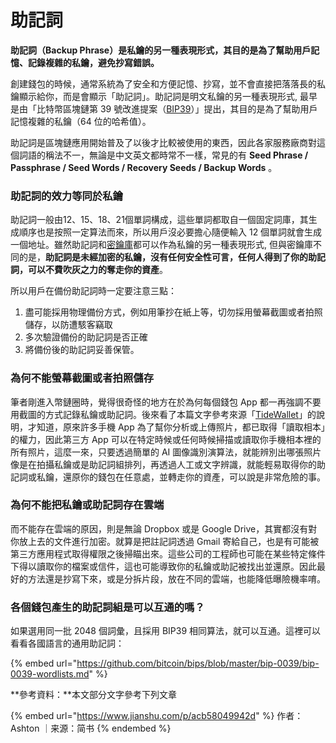 # 助記詞

**助記詞（Backup Phrase）是私鑰的另一種表現形式，其目的是為了幫助用戶記憶、記錄複雜的私鑰，避免抄寫錯誤。**

創建錢包的時候，通常系統為了安全和方便記憶、抄寫，並不會直接把落落長的私鑰顯示給你，而是會顯示「助記詞」。助記詞是明文私鑰的另一種表現形式, 最早是由「比特幣區塊鏈第 39 號改進提案（[BIP39](https://github.com/bitcoin/bips/blob/master/bip-0039.mediawiki)）」提出，其目的是為了幫助用戶記憶複雜的私鑰（64 位的哈希值）。

助記詞是區塊鏈應用開始普及了以後才比較被使用的東西，因此各家服務廠商對這個詞語的稱法不一，無論是中文英文都時常不一樣，常見的有 **Seed Phrase / Passphrase / Seed Words / Recovery Seeds / Backup Words** 。

### 助記詞的效力等同於私鑰

助記詞一般由12、15、18、21個單詞構成，這些單詞都取自一個固定詞庫，其生成順序也是按照一定算法而來，所以用戶沒必要擔心隨便輸入 12 個單詞就會生成一個地址。雖然助記詞和[密鑰庫](si/keystore.md)都可以作為私鑰的另一種表現形式, 但與密鑰庫不同的是，**助記詞是未經加密的私鑰，沒有任何安全性可言，任何人得到了你的助記詞，可以不費吹灰之力的奪走你的資產**。

所以用戶在備份助記詞時一定要注意三點：

1. 盡可能採用物理備份方式，例如用筆抄在紙上等，切勿採用螢幕截圖或者拍照儲存，以防遭駭客竊取
2. 多次驗證備份的助記詞是否正確
3. 將備份後的助記詞妥善保管。

### 為何不能螢幕截圖或者拍照儲存

筆者剛進入幣鏈圈時，覺得很奇怪的地方在於為何每個錢包 App 都一再強調不要用截圖的方式記錄私鑰或助記詞。後來看了本篇文字參考來源「[TideWallet](https://tidewallet.io/)」的說明，才知道，原來許多手機 App 為了幫你分析或上傳照片，都已取得「讀取相本」的權力，因此第三方 App 可以在特定時候或任何時候掃描或讀取你手機相本裡的所有照片，這麼一來，只要透過簡單的 AI 圖像識別演算法，就能辨別出哪張照片像是在拍攝私鑰或是助記詞組排列，再透過人工或文字辨識，就能輕易取得你的助記詞或私鑰，還原你的錢包在任意處，並轉走你的資產，可以說是非常危險的事。

### 為何不能把私鑰或助記詞存在雲端

而不能存在雲端的原因，則是無論 Dropbox 或是 Google Drive，其實都沒有對你放上去的文件進行加密。就算是把註記詞透過 Gmail 寄給自己，也是有可能被第三方應用程式取得權限之後掃瞄出來。這些公司的工程師也可能在某些特定條件下得以讀取你的檔案或信件，這也可能導致你的私鑰或助記被找出並還原。因此最好的方法還是抄寫下來，或是分拆片段，放在不同的雲端，也能降低曝險機率唷。

### 各個錢包產生的助記詞組是可以互通的嗎？

如果選用同一批 2048 個詞彙，且採用 BIP39 相同算法，就可以互通。這裡可以看看各國語言的通用助記詞：

{% embed url="https://github.com/bitcoin/bips/blob/master/bip-0039/bip-0039-wordlists.md" %}

**參考資料：**本文部分文字參考下列文章

{% embed url="https://www.jianshu.com/p/acb58049942d" %}
作者：Ashton ｜来源：简书
{% endembed %}
